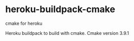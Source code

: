 # heroku-buildpack-cmake
cmake for heroku

Heroku buildpack to build with cmake. Cmake version 3.9.1
